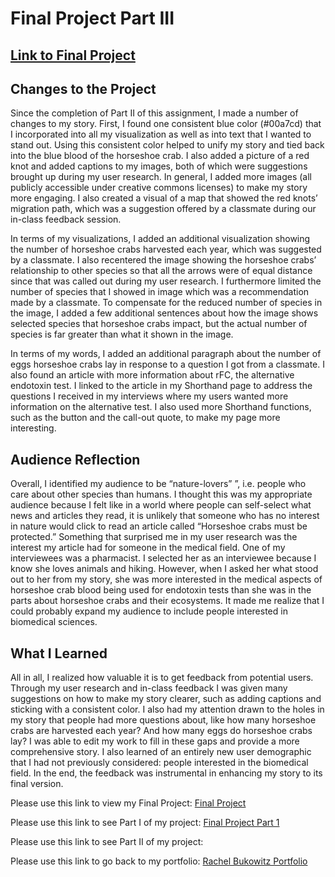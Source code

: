 # Final Project Part III

## [Link to Final Project](https://carnegiemellon.shorthandstories.com/horseshoe-crabs-must-be-protected-/index.html)

## Changes to the Project

Since the completion of Part II of this assignment, I made a number of changes to my story. First, I found one consistent blue color (#00a7cd) that I incorporated into all my visualization as well as into text that I wanted to stand out. Using this consistent color helped to unify my story and tied back into the blue blood of the horseshoe crab. I also added a picture of a red knot and added captions to my images, both of which were suggestions brought up during my user research. In general, I added more images (all publicly accessible under creative commons licenses) to make my story more engaging. I also created a visual of a map that showed the red knots’ migration path, which was a suggestion offered by a classmate during our in-class feedback session. 

In terms of my visualizations, I added an additional visualization showing the number of horseshoe crabs harvested each year, which was suggested by a classmate. I also recentered the image showing the horseshoe crabs’ relationship to other species so that all the arrows were of equal distance since that was called out during my user research. I furthermore limited the number of species that I showed in image which was a recommendation made by a classmate. To compensate for the reduced number of species in the image, I added a few additional sentences about how the image shows selected species that horseshoe crabs impact, but the actual number of species is far greater than what it shown in the image. 

In terms of my words, I added an additional paragraph about the number of eggs horseshoe crabs lay in response to a question I got from a classmate. I also found an article with more information about rFC, the alternative endotoxin test. I linked to the article in my Shorthand page to address the questions I received in my interviews where my users wanted more information on the alternative test. I also used more Shorthand functions, such as the button and the call-out quote, to make my page more interesting. 

## Audience Reflection

Overall, I identified my audience to be “nature-lovers” ”, i.e. people who care about other species than humans. I thought this was my appropriate audience because I felt like in a world where people can self-select what news and articles they read, it is unlikely that someone who has no interest in nature would click to read an article called “Horseshoe crabs must be protected.” Something that surprised me in my user research was the interest my article had for someone in the medical field. One of my interviewees was a pharmacist. I selected her as an interviewee because I know she loves animals and hiking. However, when I asked her what stood out to her from my story, she was more interested in the medical aspects of horseshoe crab blood being used for endotoxin tests than she was in the parts about horseshoe crabs and their ecosystems. It made me realize that I could probably expand my audience to include people interested in biomedical sciences.

## What I Learned

All in all, I realized how valuable it is to get feedback from potential users. Through my user research and in-class feedback I was given many suggestions on how to make my story clearer, such as adding captions and sticking with a consistent color. I also had my attention drawn to the holes in my story that people had more questions about, like how many horseshoe crabs are harvested each year? And how many eggs do horseshoe crabs lay? I was able to edit my work to fill in these gaps and provide a more comprehensive story. I also learned of an entirely new user demographic that I had not previously considered: people interested in the biomedical field. In the end, the feedback was instrumental in enhancing my story to its final version. 

Please use this link to view my Final Project: [Final Project](https://carnegiemellon.shorthandstories.com/horseshoe-crabs-must-be-protected-/index.html)

Please use this link to see Part I of my project: [Final Project Part 1](final_project_RachelBukowitz.md)

Please use this link to see Part II of my project: 

Please use this link to go back to my portfolio: [Rachel Bukowitz Portfolio](https://rbukowit.github.io/Bukowitz-Portfolio/)

